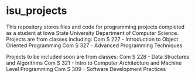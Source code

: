 # isu_projects

This repository stores files and code for programming projects completed as a student at Iowa State University Department of Computer Science. 
Projects are from classes including: 
Com S 227 - Introduction to Object Oriented Programming
Com S 327 - Advanced Programming Techniques

Projects to be included soon are from classes:
Com S 228 - Data Structures and Algorithms
Com S 321 - Intro to Computer Architecture and Machine Level Programming
Com S 309 - Software Development Practices
